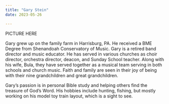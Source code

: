 ```yaml
---
title: "Gary Stein"
date: 2023-05-26

---
```


PICTURE HERE

Gary grew up on the family farm in Harrisburg, PA. He received a BME Degree from Shenandoah Conservatory of Music. Gary is a retired band director and music educator. He has served in various churches as choir director, orchestra director, deacon, and Sunday School teacher. Along with his wife, Bula, they have served together as a musical team serving in both schools and church music. Faith and family are seen in their joy of being with their nine grandchildren and great grandchildren.

Gary’s passion is in personal Bible study and helping others find the treasure of God’s Word. His hobbies include hunting, fishing, but mostly working on his model toy train layout, which is a sight to see.
